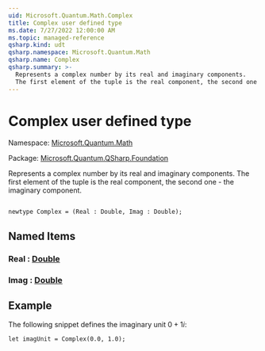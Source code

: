 ```yaml
---
uid: Microsoft.Quantum.Math.Complex
title: Complex user defined type
ms.date: 7/27/2022 12:00:00 AM
ms.topic: managed-reference
qsharp.kind: udt
qsharp.namespace: Microsoft.Quantum.Math
qsharp.name: Complex
qsharp.summary: >-
  Represents a complex number by its real and imaginary components.
  The first element of the tuple is the real component, the second one - the imaginary component.
---
```


# Complex user defined type

Namespace: [Microsoft.Quantum.Math](xref:Microsoft.Quantum.Math)

Package: [Microsoft.Quantum.QSharp.Foundation](https://nuget.org/packages/Microsoft.Quantum.QSharp.Foundation)


Represents a complex number by its real and imaginary components.The first element of the tuple is the real component, the second one - the imaginary component.

```qsharp

newtype Complex = (Real : Double, Imag : Double);
```



## Named Items

### Real : [Double](xref:microsoft.quantum.qsharp.valueliterals#double-literals)


### Imag : [Double](xref:microsoft.quantum.qsharp.valueliterals#double-literals)



## Example

The following snippet defines the imaginary unit $0 + 1i$:```qsharplet imagUnit = Complex(0.0, 1.0);```
